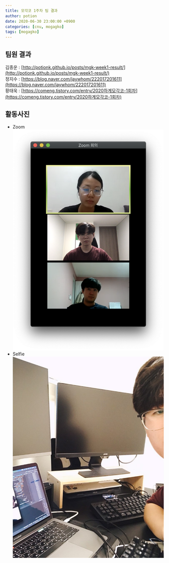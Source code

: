 ```yaml
---
title: 모각코 1주차 팀 결과
author: potion
date: 2020-06-30 23:00:00 +0900
categories: [cnu, mogagko]
tags: [mogagko]
---
```


## 팀원 결과

김종운 : [http://potionk.github.io/posts/mgk-week1-result/](http://potionk.github.io/posts/mgk-week1-result/)<br>
정지수 : [https://blog.naver.com/jaywhom/222017201611](https://blog.naver.com/jaywhom/222017201611)<br>
황태욱 : [https://comeng.tistory.com/entry/2020하계모각코-1회차](https://comeng.tistory.com/entry/2020하계모각코-1회차)

## 활동사진
* Zoom
![Zoom](/assets/img/mogagko/week1_zoom.png)
* Selfie
![Selfie](/assets/img/mogagko/week1_selfie.jpeg)